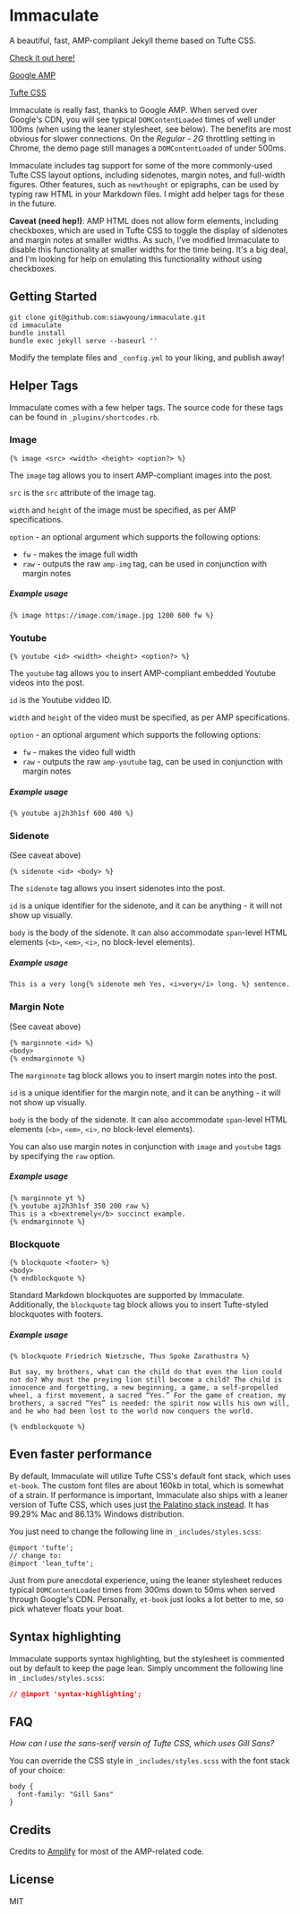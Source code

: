 # Immaculate

A beautiful, fast, AMP-compliant Jekyll theme based on Tufte CSS.

[Check it out here!](https://cdn.ampproject.org/c/siawyoung.com/immaculate/)

[Google AMP](https://www.ampproject.org/)

[Tufte CSS](https://github.com/edwardtufte/tufte-css)

Immaculate is really fast, thanks to Google AMP. When served over Google's CDN, you will see typical `DOMContentLoaded` times of well under 100ms (when using the leaner stylesheet, see below). The benefits are most obvious for slower connections. On the *Regular - 2G* throttling setting in Chrome, the demo page still manages a `DOMContentLoaded` of under 500ms.

Immaculate includes tag support for some of the more commonly-used Tufte CSS layout options, including sidenotes, margin notes, and full-width figures. Other features, such as `newthought` or epigraphs, can be used by typing raw HTML in your Markdown files. I might add helper tags for these in the future.

**Caveat (need hep!)**: AMP HTML does not allow form elements, including checkboxes, which are used in Tufte CSS to toggle the display of sidenotes and margin notes at smaller widths. As such, I've modified Immaculate to disable this functionality at smaller widths for the time being. It's a big deal, and I'm looking for help on emulating this functionality without using checkboxes.

## Getting Started

```
git clone git@github.com:siawyoung/immaculate.git
cd immaculate
bundle install
bundle exec jekyll serve --baseurl ''
```

Modify the template files and `_config.yml` to your liking, and publish away!

## Helper Tags

Immaculate comes with a few helper tags. The source code for these tags can be found in `_plugins/shortcodes.rb`.

### Image

```
{% image <src> <width> <height> <option?> %}
```

The `image` tag allows you to insert AMP-compliant images into the post.

`src` is the `src` attribute of the image tag.

`width` and `height` of the image must be specified, as per AMP specifications.

`option` - an optional argument which supports the following options:

- `fw` - makes the image full width
- `raw` - outputs the raw `amp-img` tag, can be used in conjunction with margin notes

##### Example usage

```
{% image https://image.com/image.jpg 1200 600 fw %}
```

### Youtube

```
{% youtube <id> <width> <height> <option?> %}
```

The `youtube` tag allows you to insert AMP-compliant embedded Youtube videos into the post.

`id` is the Youtube viddeo ID.

`width` and `height` of the video must be specified, as per AMP specifications.

`option` - an optional argument which supports the following options:

- `fw` - makes the video full width
- `raw` - outputs the raw `amp-youtube` tag, can be used in conjunction with margin notes

##### Example usage

```
{% youtube aj2h3h1sf 600 400 %}
```

### Sidenote

(See caveat above)

```
{% sidenote <id> <body> %}
```

The `sidenote` tag allows you insert sidenotes into the post.

`id` is a unique identifier for the sidenote, and it can be anything - it will not show up visually.

`body` is the body of the sidenote. It can also accommodate `span`-level HTML elements (`<b>`, `<em>`, `<i>`, no block-level elements).

##### Example usage

```
This is a very long{% sidenote meh Yes, <i>very</i> long. %} sentence.
```

### Margin Note

(See caveat above)

```
{% marginnote <id> %}
<body>
{% endmarginnote %}
```

The `marginnote` tag block allows you to insert margin notes into the post.

`id` is a unique identifier for the margin note, and it can be anything - it will not show up visually.

`body` is the body of the sidenote. It can also accommodate `span`-level HTML elements (`<b>`, `<em>`, `<i>`, no block-level elements).

You can also use margin notes in conjunction with `image` and `youtube` tags by specifying the `raw` option.

##### Example usage

```
{% marginnote yt %}
{% youtube aj2h3h1sf 350 200 raw %}
This is a <b>extremely</b> succinct example.
{% endmarginnote %}
```

### Blockquote

```
{% blockquote <footer> %}
<body>
{% endblockquote %}
```

Standard Markdown blockquotes are supported by Immaculate. Additionally, the `blockquote` tag block allows you to insert Tufte-styled blockquotes with footers.

##### Example usage

```
{% blockquote Friedrich Nietzsche, Thus Spoke Zarathustra %}

But say, my brothers, what can the child do that even the lion could not do? Why must the preying lion still become a child? The child is innocence and forgetting, a new beginning, a game, a self-propelled wheel, a first movement, a sacred “Yes.” For the game of creation, my brothers, a sacred “Yes” is needed: the spirit now wills his own will, and he who had been lost to the world now conquers the world.

{% endblockquote %}
```

## Even faster performance

By default, Immaculate will utilize Tufte CSS's default font stack, which uses `et-book`. The custom font files are about 160kb in total, which is somewhat of a strain. If performance is important, Immaculate also ships with a leaner version of Tufte CSS, which uses just [the Palatino stack instead](http://www.cssfontstack.com/Palatino). It has 99.29% Mac and 86.13% Windows distribution.

You just need to change the following line in `_includes/styles.scss`:

```
@import 'tufte';
// change to:
@import 'lean_tufte';
```

Just from pure anecdotal experience, using the leaner stylesheet reduces typical `DOMContentLoaded` times from 300ms down to 50ms when served through Google's CDN. Personally, `et-book` just looks a lot better to me, so pick whatever floats your boat.

## Syntax highlighting

Immaculate supports syntax highlighting, but the stylesheet is commented out by default to keep the page lean. Simply uncomment the following line in `_includes/styles.scss`:

```css
// @import 'syntax-highlighting';
```

## FAQ

*How can I use the sans-serif versin of Tufte CSS, which uses Gill Sans?*

You can override the CSS style in `_includes/styles.scss` with the font stack of your choice:

```
body {
  font-family: "Gill Sans"
}
```

## Credits

Credits to [Amplify]() for most of the AMP-related code.

## License

MIT